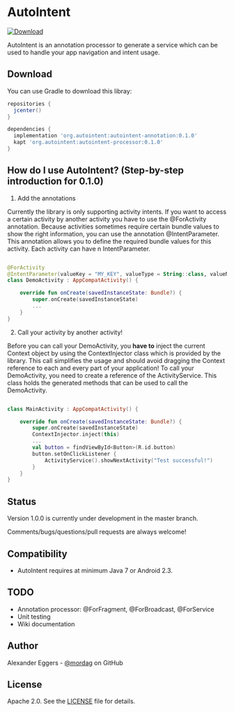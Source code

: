 AutoIntent
=====
[![Download](https://api.bintray.com/packages/mordag/android/autointent-processor/images/download.svg) ](https://bintray.com/mordag/android/autointent-processor/_latestVersion)

AutoIntent is an annotation processor to generate a service which can be used to handle your app navigation and intent usage.

Download
--------
You can use Gradle to download this libray:

```gradle
repositories {
  jcenter()
}

dependencies {
  implementation 'org.autointent:autointent-annotation:0.1.0'
  kapt 'org.autointent:autointent-processor:0.1.0'
}
```

How do I use AutoIntent? (Step-by-step introduction for 0.1.0)
-------------------

1. Add the annotations

Currently the library is only supporting activity intents. If you want to access a certain activity by another activity you have to use the @ForActivity annotation. Because activities sometimes require certain bundle values to show the right information, you can use the annotation @IntentParameter. This annotation allows you to define the required bundle values for this activity. Each activity can have n IntentParameter.

```kotlin

@ForActivity
@IntentParameter(valueKey = "MY_KEY", valueType = String::class, valueName = "myDemoValue")
class DemoActivity : AppCompatActivity() {

    override fun onCreate(savedInstanceState: Bundle?) {
        super.onCreate(savedInstanceState)
        ...
    }
}

```

2. Call your activity by another activity!

Before you can call your DemoActivity, you **have to** inject the current Context object by using the ContextInjector class which is provided by the library. This call simplifies the usage and should avoid dragging the Context reference to each and every part of your application! To call your DemoActivity, you need to create a reference of the ActivityService. This class holds the generated methods that can be used to call the DemoActivity.

```kotlin

class MainActivity : AppCompatActivity() {

    override fun onCreate(savedInstanceState: Bundle?) {
        super.onCreate(savedInstanceState)
        ContextInjector.inject(this)
        ...
        val button = findViewById<Button>(R.id.button)
        button.setOnClickListener {
            ActivityService().showNextActivity("Test successful!")
        }
    }
}

```

Status
------
Version 1.0.0 is currently under development in the master branch.

Comments/bugs/questions/pull requests are always welcome!

Compatibility
-------------

 * AutoIntent requires at minimum Java 7 or Android 2.3.
 
TODO
-------------
* Annotation processor: @ForFragment, @ForBroadcast, @ForService
* Unit testing
* Wiki documentation

Author
------
Alexander Eggers - [@mordag][2] on GitHub

License
-------
Apache 2.0. See the [LICENSE][1] file for details.


[1]: https://github.com/Mordag/autointent/blob/1.0/LICENSE
[2]: https://github.com/Mordag
